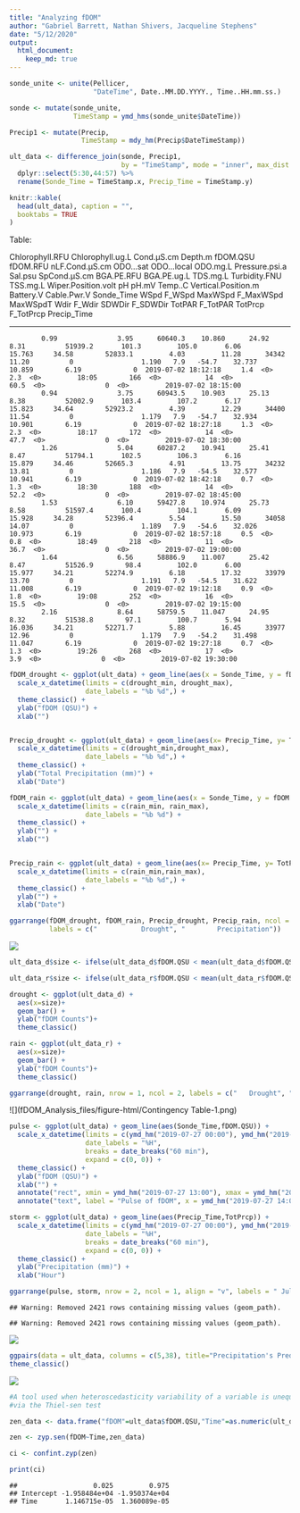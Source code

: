 ```yaml
---
title: "Analyzing fDOM"
author: "Gabriel Barrett, Nathan Shivers, Jacqueline Stephens"
date: "5/12/2020"
output:
  html_document:
    keep_md: true
---
```






```r
sonde_unite <- unite(Pellicer,
                     "DateTime", Date..MM.DD.YYYY., Time..HH.mm.ss.)

sonde <- mutate(sonde_unite, 
                TimeStamp = ymd_hms(sonde_unite$DateTime))

Precip1 <- mutate(Precip, 
                  TimeStamp = mdy_hm(Precip$DateTimeStamp))

ult_data <- difference_join(sonde, Precip1, 
                            by = "TimeStamp", mode = "inner", max_dist = 180) %>%
  dplyr::select(5:30,44:57) %>%
  rename(Sonde_Time = TimeStamp.x, Precip_Time = TimeStamp.y)
```


```r
knitr::kable(
  head(ult_data), caption = "",
  booktabs = TRUE
)
```



Table: 

 Chlorophyll.RFU   Chlorophyll.ug.L   Cond.µS.cm   Depth.m   fDOM.QSU   fDOM.RFU   nLF.Cond.µS.cm   ODO...sat   ODO...local   ODO.mg.L   Pressure.psi.a   Sal.psu   SpCond.µS.cm   BGA.PE.RFU   BGA.PE.ug.L   TDS.mg.L   Turbidity.FNU   TSS.mg.L   Wiper.Position.volt    pH   pH.mV   Temp..C   Vertical.Position.m   Battery.V   Cable.Pwr.V  Sonde_Time             WSpd  F_WSpd    MaxWSpd  F_MaxWSpd   MaxWSpdT    Wdir  F_Wdir    SDWDir  F_SDWDir    TotPAR  F_TotPAR    TotPrcp  F_TotPrcp   Precip_Time         
----------------  -----------------  -----------  --------  ---------  ---------  ---------------  ----------  ------------  ---------  ---------------  --------  -------------  -----------  ------------  ---------  --------------  ---------  --------------------  ----  ------  --------  --------------------  ----------  ------------  --------------------  -----  -------  --------  ----------  ---------  -----  -------  -------  ---------  -------  ---------  --------  ----------  --------------------
            0.99               3.95      60640.3    10.860      24.92       8.31          51939.2       101.3         105.0       6.06           15.763     34.58        52833.1         4.03         11.28      34342           11.20          0                 1.190   7.9   -54.7    32.737                10.859        6.19             0  2019-07-02 18:12:18     1.4  <0>           2.3  <0>         18:05        166  <0>           14  <0>           60.5  <0>               0  <0>         2019-07-02 18:15:00 
            0.94               3.75      60943.5    10.903      25.13       8.38          52002.9       103.4         107.2       6.17           15.823     34.64        52923.2         4.39         12.29      34400           11.54          0                 1.179   7.9   -54.7    32.934                10.901        6.19             0  2019-07-02 18:27:18     1.3  <0>           2.3  <0>         18:17        172  <0>           14  <0>           47.7  <0>               0  <0>         2019-07-02 18:30:00 
            1.26               5.04      60287.2    10.941      25.41       8.47          51794.1       102.5         106.3       6.16           15.879     34.46        52665.3         4.91         13.75      34232           13.81          0                 1.186   7.9   -54.5    32.577                10.941        6.19             0  2019-07-02 18:42:18     0.7  <0>           1.3  <0>         18:30        188  <0>           14  <0>           52.2  <0>               0  <0>         2019-07-02 18:45:00 
            1.53               6.10      59427.8    10.974      25.73       8.58          51597.4       100.4         104.1       6.09           15.928     34.28        52396.4         5.54         15.50      34058           14.07          0                 1.189   7.9   -54.6    32.026                10.973        6.19             0  2019-07-02 18:57:18     0.5  <0>           0.8  <0>         18:49        218  <0>           11  <0>           36.7  <0>               0  <0>         2019-07-02 19:00:00 
            1.64               6.56      58886.9    11.007      25.42       8.47          51526.9        98.4         102.0       6.00           15.977     34.21        52274.9         6.18         17.32      33979           13.70          0                 1.191   7.9   -54.5    31.622                11.008        6.19             0  2019-07-02 19:12:18     0.9  <0>           1.8  <0>         19:08        252  <0>           16  <0>           15.5  <0>               0  <0>         2019-07-02 19:15:00 
            2.16               8.64      58759.5    11.047      24.95       8.32          51538.8        97.1         100.7       5.94           16.036     34.21        52271.7         5.88         16.45      33977           12.96          0                 1.179   7.9   -54.2    31.498                11.047        6.19             0  2019-07-02 19:27:18     0.7  <0>           1.3  <0>         19:26        268  <0>           17  <0>            3.9  <0>               0  <0>         2019-07-02 19:30:00 






```r
fDOM_drought <- ggplot(ult_data) + geom_line(aes(x = Sonde_Time, y = fDOM.QSU)) + 
  scale_x_datetime(limits = c(drought_min, drought_max),
                   date_labels = "%b %d",) + 
  theme_classic() +
  ylab("fDOM (QSU)") +
  xlab("")


Precip_drought <- ggplot(ult_data) + geom_line(aes(x= Precip_Time, y= TotPrcp)) + 
  scale_x_datetime(limits = c(drought_min,drought_max),
                   date_labels = "%b %d",) + 
  theme_classic() +
  ylab("Total Precipitation (mm)") +
  xlab("Date")
```


```r
fDOM_rain <- ggplot(ult_data) + geom_line(aes(x = Sonde_Time, y = fDOM.QSU)) + 
  scale_x_datetime(limits = c(rain_min, rain_max),
                   date_labels = "%b %d") + 
  theme_classic() +
  ylab("") +
  xlab("") 


Precip_rain <- ggplot(ult_data) + geom_line(aes(x= Precip_Time, y= TotPrcp)) + 
  scale_x_datetime(limits = c(rain_min,rain_max),
                   date_labels = "%b %d",) + 
  theme_classic() +
  ylab("") +
  xlab("Date")
```


```r
ggarrange(fDOM_drought, fDOM_rain, Precip_drought, Precip_rain, ncol = 2, nrow = 2, align = "v", 
          labels = c("           Drought", "        Precipitation"))
```

![](fDOM_Analysis_files/figure-html/unnamed-chunk-6-1.png)<!-- -->




```r
ult_data_d$size <- ifelse(ult_data_d$fDOM.QSU < mean(ult_data_d$fDOM.QSU), "Small", "Big") 

ult_data_r$size <- ifelse(ult_data_r$fDOM.QSU < mean(ult_data_r$fDOM.QSU), "Small", "Big")

drought <- ggplot(ult_data_d) + 
  aes(x=size)+
  geom_bar() +
  ylab("fDOM Counts")+
  theme_classic()

rain <- ggplot(ult_data_r) + 
  aes(x=size)+
  geom_bar() + 
  ylab("fDOM Counts")+
  theme_classic() 

ggarrange(drought, rain, nrow = 1, ncol = 2, labels = c("   Drought", "     Rain"))
```

![](fDOM_Analysis_files/figure-html/Contingency Table-1.png)<!-- -->


```r
pulse <- ggplot(ult_data) + geom_line(aes(Sonde_Time,fDOM.QSU)) + 
  scale_x_datetime(limits = c(ymd_hm("2019-07-27 00:00"), ymd_hm("2019-07-28 00:00")),
                   date_labels = "%H",
                   breaks = date_breaks("60 min"),
                   expand = c(0, 0)) + 
  theme_classic() +
  ylab("fDOM (QSU)") + 
  xlab("") + 
  annotate("rect", xmin = ymd_hm("2019-07-27 13:00"), xmax = ymd_hm("2019-07-27 14:45"), ymin = 55, ymax = 115, alpha = .2) +
  annotate("text", label = "Pulse of fDOM", x = ymd_hm("2019-07-27 14:00"), y = 130)

storm <- ggplot(ult_data) + geom_line(aes(Precip_Time,TotPrcp)) + 
  scale_x_datetime(limits = c(ymd_hm("2019-07-27 00:00"), ymd_hm("2019-07-28 00:00")),
                   date_labels = "%H",
                   breaks = date_breaks("60 min"),
                   expand = c(0, 0)) + 
  theme_classic() +
  ylab("Precipitation (mm)") + 
  xlab("Hour")
```


```r
ggarrange(pulse, storm, nrow = 2, ncol = 1, align = "v", labels = " July 27th Storm Event")
```

```
## Warning: Removed 2421 rows containing missing values (geom_path).

## Warning: Removed 2421 rows containing missing values (geom_path).
```

![](fDOM_Analysis_files/figure-html/unnamed-chunk-9-1.png)<!-- -->



```r
ggpairs(data = ult_data, columns = c(5,38), title="Precipitation's Predictive Potential for fDOM") +
theme_classic()
```

![](fDOM_Analysis_files/figure-html/unnamed-chunk-10-1.png)<!-- -->


```r
#A tool used when heteroscedasticity variability of a variable is unequal across a range of values 
#via the Thiel-sen test

zen_data <- data.frame("fDOM"=ult_data$fDOM.QSU,"Time"=as.numeric(ult_data$Sonde_Time, units="minutes"))

zen <- zyp.sen(fDOM~Time,zen_data)

ci <- confint.zyp(zen)

print(ci)
```

```
##                   0.025         0.975
## Intercept -1.958484e+04 -1.950374e+04
## Time       1.146715e-05  1.360089e-05
```

